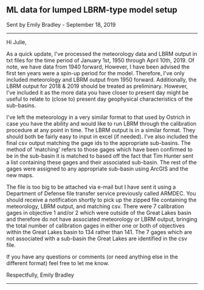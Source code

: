 ## ML data for lumped LBRM-type model setup

Sent by Emily Bradley - September 18, 2019

---------------------------
Hi Julie,

As a quick update, I've processed the meteorology data and LBRM output in txt files for the time period of January 1st, 1950 through April 10th, 2019. Of note, we have data from 1940 forward, However, I have been advised the first ten years were a spin-up period for the model. Therefore, I've only included meteorology and LBRM output from 1950 forward. Additionally, the LBRM output for 2018 & 2019 should be treated as preliminary. However, I've included it as the more data you have closer to present day might be useful to relate to (close to) present day geophysical characteristics of the sub-basins. 

I've left the meteorology in a very similar format to that used by Ostrich in case you have the ability and would like to run LBRM through the calibration procedure at any point in time. The LBRM output is in a similar format. They should both be fairly easy to input in excel (if needed). I've also included the final csv output matching the gage ids to the appropriate sub-basins. The method of 'matching' refers to those gages which have been confirmed to be in the sub-basin it is matched to based off the fact that Tim Hunter sent a list containing these gages and their associated sub-basin. The rest of the gages were assigned to any appropriate sub-basin using ArcGIS and the new maps. 

The file is too big to be attached via e-mail but I have sent it using a Department of Defense file transfer service previously called ARMDEC. You should receive a notification shortly to pick up the zipped file containing the meteorology, LBRM output, and matching csv. There were 7 calibration gages in objective 1 and/or 2 which were outside of the Great Lakes basin and therefore do not have associated meteorology or LBRM output, bringing the total number of calibration gages in either one or both of objectives within the Great Lakes basin to 134 rather than 141. The 7 gages which are not associated with a sub-basin the Great Lakes are identified in the csv file.

If you have any questions or comments (or need anything else in the different format) feel free to let me know.

Respectfully, Emily Bradley 

---------------------------
